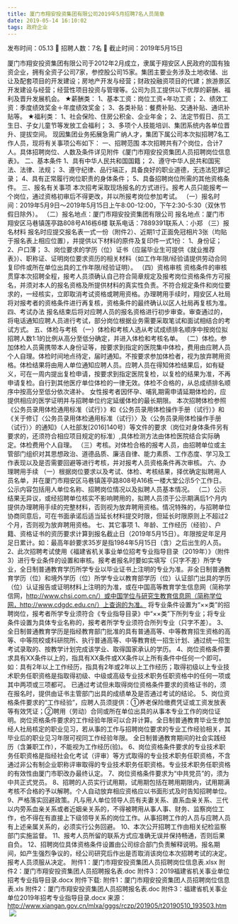 ```yaml
---
title: 厦门市翔安投资集团有限公司2019年5月招聘7名人员简章
date: 2019-05-14 16:10:02
tags: 政府企业
---
```

发布时间：05.13   🌟   招聘人数：7名   🌈   截止时间：2019年5月15日
<!-- more -->
厦门市翔安投资集团有限公司于2012年2月成立，隶属于翔安区人民政府的国有独资企业，拥有全资子公司7家，参控股公司15家。集团主要业务涉及土地收储、出让及配套项目的开发建设；房地产开发与经营；财政投融资项目的代建；旅游景区开发建设与经营；经营性项目投资与管理等。公司为员工提供以下优厚的薪酬、福利及晋升发展机会。
★薪酬类：
1、基本工资：岗位工资+年功工资；
2、绩效工资：季度绩效奖金＋年度绩效奖金；
3、各类补贴：餐费补贴、交通补贴、通讯补贴等。
★福利类：
1、社会保险、住房公积金、企业年金；
2、法定节假日、员工生日、子女儿童节等发放工会福利；
3、多项个人技能培训、集团系统内各单位晋升、提拔空间。
现因集团业务拓展急需广纳人才，集团下属公司本次拟招聘7名工作人员，现将有关事项公布如下：
一、招聘范围
本次招聘共有7个岗位，合计7人。具体招聘岗位、人数及条件详见附件《厦门市翔安投资集团人员招聘岗位信息表》。
二、基本条件
1、具有中华人民共和国国籍；
2、遵守中华人民共和国宪法、法律、法规；
3、遵守纪律、品行端正，具备良好的职业道德，无违法犯罪记录；
4、具有正常履行岗位职责的身体条件；
5、具备招聘岗位所需的其他资格条件。
三、报名有关事项
本次招考采取现场报名的方式进行。报考人员只能报考一个岗位，通过资格初审后不得更改，并以所报考岗位参加考试。
（一）报名时间：2019年5月9日～2019年5月15日上午8:00-12:00，下午2:30-5:30（双休节假日除外）。
（二）报名地点：厦门市翔安投资集团有限公司
报名地点：厦门市翔安区马巷镇莲亭路808号A16栋6楼
联系电话：7889391联系人：小郑
（三）报名材料
报名时应提交报名表一式一份（附件2）、近期1寸正面免冠相片3张（均贴于报名表上相应位置），并提供以下材料的原件及复印件一式1份：
1、身份证；
2、户口薄；
3、岗位要求的学历（位）证书（应届毕业生可提供《就业推荐表》）、职称证、证明岗位要求资历的相关材料（如工作年限/经验请提供劳动合同复印件或所在单位出具的工作年限/经验证明）。
（四）资格审核
资格条件的审核贯穿本次招聘全程，报考人员须确认自己符合简章规定及报考岗位资格条件方可报名，并须对本人的报名资格及所提供材料的真实性负责。不符合规定条件和岗位要求的，一经核实，立即取消考试资格或聘用资格。办理聘用手续时，翔安区人社局将对报考者的资格条件进行再复核，资格条件的最终确认以区人社局再复核为准。
四、考试办法
报名结束后将对应聘人员的报名资格进行初步审查。审查通过的，将电话通知应聘人员进行考试，部分岗位根据业务需要采取笔试和面试相结合的考试方式。
五、体检与考核
（一）体检和考核人选从考试成绩排名顺序中按岗位拟招聘人数1:1的比例从高分至低分确定，并进入体检和考核名单。
（二）体检。参加体检人员需携带本人身份证等，按要求到指定的医院集中体检，费用由应聘人员个人自理。体检时间地点待定，届时通知。不按要求参加体检者，视为放弃聘用资格。体检结果将由用人单位通知应聘人员。应聘人员在得知体检结果后，如有疑义，可在一周内提出复检申请，按要求到指定医院复检，以复检的结果为准，不再申请复检。自行到其他医疗单位体检的一律无效。体检不合格的，从总成绩排名顺序中按高分至低分依次递补。
女性报考者因怀孕、哺乳期需申请延期体检的，应提供相应的医学证明并与招聘单位约定延缓体检的最长期限。
本次招聘体检参照《公务员录用体检通用标准（试行）》和《公务员录用体检操作手册（试行）》和《关于修订〈公务员录用体检通用标准（试行）〉及〈公务员录用体检操作手册（试行）〉的通知》（人社部发[2016]140号）等文件的要求（岗位对身体条件另有要求的，还须符合相应项目规定的标准）,具体检测方法由体检医院结合实际确定。体检费用个人自理。
（三）考核。对体检合格的报考人员，由招聘单位或主管部门组织对其思想政治、道德品质、廉洁自律、能力素质、工作态度、学习及工作表现以及是否需要回避等进行考核，并对报考人员资格条件再次审核。
六、办理聘用手续
（一）根据岗位要求以及考试、体检、考核结果，择优确定拟聘用人员名单，并在厦门市翔安区马巷镇莲亭路808号A16栋一楼大堂公示5个工作日。公示内容包括用人单位名称、招聘岗位情况以及拟聘人员基本情况。
（二）公示结果无异议，或经招聘单位核实不影响聘用的，拟聘人员须于公示期满后1个月内提供办理聘用手续的完整材料，否则视为放弃聘用资格。情况特殊的，与招聘单位协商同意后，可在书面承诺后适当延长材料提交时限，但延长时限原则上不超过2个月，否则视为放弃聘用资格。
七、其它事项
1、年龄、工作经历（经验）、户籍、资格证书的资历要求计算到报名截止日（2019年5月15日）。年限按足年足月足日累计。如：最高年龄要求35岁是指1984年5月15日（含）之后出生的人员。
2、此次招聘考试使用《福建省机关事业单位招考专业指导目录（2019年）》（附件3）进行专业条件的设置和审核。报考者报名时要如实填写（只字不差）所学专业，全日制普通教育学历所学专业以毕业证书上注明的专业为准。非全日制普通教育学历（位）和境外学历（位）所学专业以教育部学历（位）认证部门出具的学历（位）认证报告或证明材料上注明的为准，或在中国高等教育学生信息网（简称学信网，http://www.chsi.com.cn/）或中国学位与研究生教育信息网（简称学位网，http://www.cdgdc.edu.cn/）上查询的为准。
将专业条件设置为“××类”的招聘岗位，报考者所学专业须符合《专业指导目录》中“××类”下所列专业；将专业条件设置为具体专业名称的，报考者所学专业须符合所列专业（只字不差）。
3、全日制普通教育学历是指经教育部门批准的具有普通高等、中等教育招生资格的高等、中等院校或科研院所、执行普通高等、中等教育统一招生计划、通过统一招生考试录取的、按教学计划完成该学业、取得国家承认的学历。
4、岗位资格条件要求具有XX条件以上的，指具有XX条件或XX条件以上所有条件中任何一个即可。如：具有2年以上工作经历，指具有2年或2年以上工作经历；取得初级以上专业技术职务任职资格是指取得初级、中级或高级专业技术职务任职资格中的任何一项或其中两项或三项都可。
已通过考试但未取得岗位资格条件要求的资格证书的，须在报名时，提供由证书主管部门出具的成绩单及是否通过考试的结论。
5、岗位资格条件要求的“工作经验”，应聘人员须提供：①养老保险缴费凭证或工资发放表等有效凭证；②聘用（劳动）合同或所在单位出具的从事本专业工作的岗位证明。岗位资格条件要求的工作经验年限可以合并计算。全日制普通教育毕业生参加经人社局核定的职业见习，若从事的工作与招聘岗位要求的专业工作经验相关，其毕业后的职业见习年限可视同工作经验年限。
全日制普通教育期间的社会实践经历（含兼职工作），不能视为工作经历(验)。
6、岗位资格条件要求的专业技术职务任职资格是指经社会化考试（评审）等方式取得的专业技术职务任职资格，不含通过非公有制企业职称评审取得的专业技术职务任职资格。专业技术职务任职资格的有效性由厦门市职改办最终认定。
7、岗位资格条件要求为“中共党员”的，须为中共正式党员。
8、招聘的人员实行试用期，试用期包括在聘用期限内，试用期满考核不合格的予以解聘。个人自动放弃相应资格应以书面形式及时告知招聘单位。
9、严格落实回避政策。凡与用人单位领导人员有夫妻关系、直系血亲关系、三代以内旁系血亲关系或者近姻亲关系的，不得被聘用从事人事、财务、监察岗位工作，也不得在有直接上下级领导关系的岗位工作。从事招聘工作的人员与应聘人员有上述亲属关系的，必须实行公务回避。
10、本次公开招聘工作由相关纪检监察部门实施监督。
11、报考人员所留的联系方式应准确无误并保持畅通，否则后果自负。
12、招聘岗位具体资格条件设置由公司综合部门负责解释说明。报名期间，如产生强烈争议的，经公司研究后作出是否取消该岗位本次招聘考试的决定。报考人员须服从决定。
附件1：厦门市翔安投资集团人员招聘岗位信息表.xlsx
附件2：厦门市翔安投资集团人员招聘报名表.doc
附件3：2019福建省机关事业单位招考专业指导目录.docx
附件下载:
附件1：厦门市翔安投资集团人员招聘岗位信息表.xls
附件2：厦门市翔安投资集团人员招聘报名表.doc
附件3：福建省机关事业单位2019年招考专业指导目录.docx
来源：
http://www.xiangan.gov.cn/mlxa/gggs/rczp/201905/t20190510_193503.htm
 
 ![](https://cdn.weiweiblog.cn/20181015134814.png)